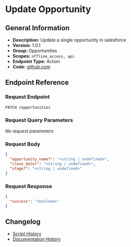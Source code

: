 <!-- BEGIN GENERATED CONTENT -->
# Update Opportunity

## General Information

- **Description:** Update a single opportunity in salesforce
- **Version:** 1.0.1
- **Group:** Opportunities
- **Scopes:** `offline_access, api`
- **Endpoint Type:** Action
- **Code:** [github.com](https://github.com/NangoHQ/integration-templates/tree/main/integrations/salesforce/actions/update-opportunity.ts)


## Endpoint Reference

### Request Endpoint

`PATCH /opportunities`

### Request Query Parameters

_No request parameters_

### Request Body

```json
{
  "opportunity_name?": "<string | undefined>",
  "close_date?": "<string | undefined>",
  "stage?": "<string | undefined>"
}
```

### Request Response

```json
{
  "success": "<boolean>"
}
```

## Changelog

- [Script History](https://github.com/NangoHQ/integration-templates/commits/main/integrations/salesforce/actions/update-opportunity.ts)
- [Documentation History](https://github.com/NangoHQ/integration-templates/commits/main/integrations/salesforce/actions/update-opportunity.md)

<!-- END  GENERATED CONTENT -->

